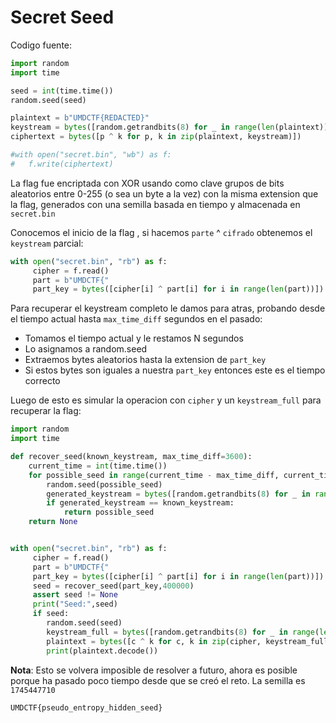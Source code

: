 # Secret Seed

Codigo fuente:

``` python
import random
import time

seed = int(time.time())
random.seed(seed)

plaintext = b"UMDCTF{REDACTED}"
keystream = bytes([random.getrandbits(8) for _ in range(len(plaintext))])
ciphertext = bytes([p ^ k for p, k in zip(plaintext, keystream)])

#with open("secret.bin", "wb") as f:
#   f.write(ciphertext)
```

La flag fue encriptada con XOR usando como clave grupos de bits aleatorios entre 0-255 (o sea un byte a la vez) con la misma extension que la flag, generados con una semilla basada en tiempo y almacenada en `secret.bin`

Conocemos el inicio de la flag , si hacemos `parte` ^ `cifrado` obtenemos el `keystream` parcial:
``` python
with open("secret.bin", "rb") as f:
     cipher = f.read()
     part = b"UMDCTF{"
     part_key = bytes([cipher[i] ^ part[i] for i in range(len(part))])

```

Para recuperar el keystream completo le damos para atras, probando desde el tiempo actual hasta `max_time_diff` segundos en el pasado:
- Tomamos el tiempo actual y le restamos N segundos
- Lo asignamos a random.seed
- Extraemos bytes aleatorios hasta la extension de `part_key` 
- Si estos bytes son iguales a nuestra `part_key` entonces este es el tiempo correcto

Luego de esto es simular la operacion con `cipher` y un `keystream_full` para recuperar la flag:

``` python
import random
import time

def recover_seed(known_keystream, max_time_diff=3600):
    current_time = int(time.time())
    for possible_seed in range(current_time - max_time_diff, current_time + 1):
        random.seed(possible_seed)
        generated_keystream = bytes([random.getrandbits(8) for _ in range(len(known_keystream))])
        if generated_keystream == known_keystream:
            return possible_seed
    return None


with open("secret.bin", "rb") as f:
     cipher = f.read()
     part = b"UMDCTF{"
     part_key = bytes([cipher[i] ^ part[i] for i in range(len(part))])
     seed = recover_seed(part_key,400000)
     assert seed != None
     print("Seed:",seed)
     if seed:
        random.seed(seed)
        keystream_full = bytes([random.getrandbits(8) for _ in range(len(cipher))])
        plaintext = bytes([c ^ k for c, k in zip(cipher, keystream_full)])
        print(plaintext.decode())
```

**Nota**: Esto se volvera imposible de resolver a futuro, ahora es posible porque ha pasado poco tiempo desde que se creó el reto. La semilla es `1745447710`

`UMDCTF{pseudo_entropy_hidden_seed}`
